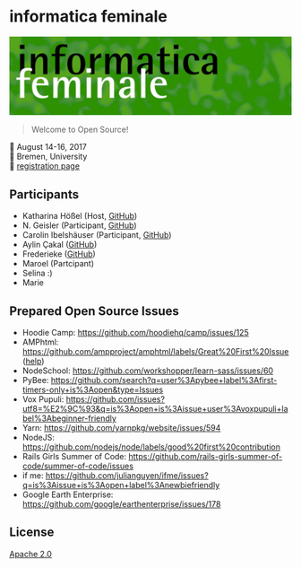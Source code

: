 # informatica feminale

![informatica feminale logo](informatica-logo.png)

> Welcome to Open Source!

📅 August 14-16, 2017  
📍 Bremen, University  
🎫 [registration page](https://www.informatica-feminale.de/re/en/registration.php)

## Participants
- Katharina Hößel (Host, [GitHub](https://github.com/katsel))
- N. Geisler (Participant, [GitHub](https://github.com/geislern/))
- Carolin Ibelshäuser (Participant, [GitHub](https://github.com/Caro-Lin))
- Aylin Çakal ([GitHub](https://github.com/aylincakal))
- Frederieke ([GitHub](https://github.com/frefell))
- Maroel (Partcipant)
- Selina :)
- Marie

## Prepared Open Source Issues
- Hoodie Camp: https://github.com/hoodiehq/camp/issues/125
- AMPhtml: https://github.com/ampproject/amphtml/labels/Great%20First%20Issue ([help](https://bit.ly/helpamp-new))
- NodeSchool: https://github.com/workshopper/learn-sass/issues/60
- PyBee: https://github.com/search?q=user%3Apybee+label%3Afirst-timers-only+is%3Aopen&type=Issues
- Vox Pupuli: https://github.com/issues?utf8=%E2%9C%93&q=is%3Aopen+is%3Aissue+user%3Avoxpupuli+label%3Abeginner-friendly
- Yarn: https://github.com/yarnpkg/website/issues/594
- NodeJS: https://github.com/nodejs/node/labels/good%20first%20contribution
- Rails Girls Summer of Code: https://github.com/rails-girls-summer-of-code/summer-of-code/issues
- if me: https://github.com/julianguyen/ifme/issues?q=is%3Aissue+is%3Aopen+label%3Anewbiefriendly
- Google Earth Enterprise: https://github.com/google/earthenterprise/issues/178

## License

[Apache 2.0](http://www.apache.org/licenses/LICENSE-2.0)
